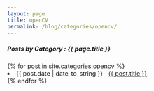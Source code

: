 ```yaml
---
layout: page
title: openCV
permalink: /blog/categories/opencv/
---
```


<h5> Posts by Category : {{ page.title }} </h5>

<div class="card">
{% for post in site.categories.opencv %}
 <li class="category-posts"><span>{{ post.date | date_to_string }}</span> &nbsp; <a href="{{ post.url }}">{{ post.title }}</a></li>
{% endfor %}
</div>
